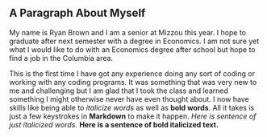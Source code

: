 ## A Paragraph About Myself 

My name is Ryan Brown and I am a senior at Mizzou this year. I hope to graduate after next semester with a degree in Economics. I am not sure yet what I would like to do with an Economics degree after school but hope to find a job in the Columbia area. 

This is the first time I have got any experience doing any sort of coding or working with any coding programs. It was something that was very new to me and challenging but I am glad that I took the class and learned something I might otherwise never have even thought about. I now have skills like being able to *italicize words* as well as **bold words**. All it takes is just a few keystrokes in **Markdown** to make it happen. *Here is sentence of just italicized words.* **Here is a sentence of bold italicized text.** 
